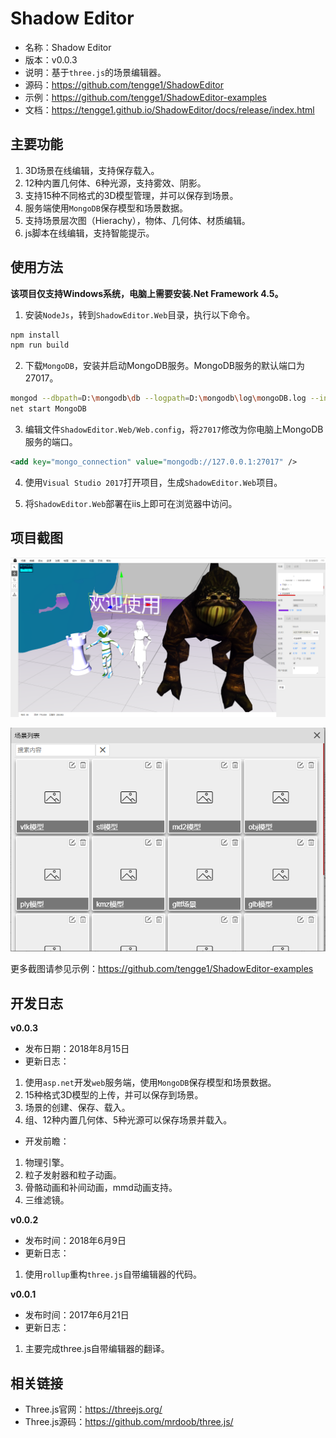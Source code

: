 # Shadow Editor

* 名称：Shadow Editor
* 版本：v0.0.3
* 说明：基于`three.js`的场景编辑器。
* 源码：https://github.com/tengge1/ShadowEditor
* 示例：https://github.com/tengge1/ShadowEditor-examples
* 文档：https://tengge1.github.io/ShadowEditor/docs/release/index.html

## 主要功能

1. 3D场景在线编辑，支持保存载入。
2. 12种内置几何体、6种光源，支持雾效、阴影。
3. 支持15种不同格式的3D模型管理，并可以保存到场景。
4. 服务端使用`MongoDB`保存模型和场景数据。
5. 支持场景层次图（Hierachy），物体、几何体、材质编辑。
6. js脚本在线编辑，支持智能提示。

## 使用方法

**该项目仅支持Windows系统，电脑上需要安装.Net Framework 4.5。**

1. 安装`NodeJs`，转到`ShadowEditor.Web`目录，执行以下命令。

```bash
npm install
npm run build
```

2. 下载`MongoDB`，安装并启动MongoDB服务。MongoDB服务的默认端口为27017。

```bash
mongod --dbpath=D:\mongodb\db --logpath=D:\mongodb\log\mongoDB.log --install --serviceName MongoDB
net start MongoDB
```

3. 编辑文件`ShadowEditor.Web/Web.config`，将`27017`修改为你电脑上MongoDB服务的端口。

```xml
<add key="mongo_connection" value="mongodb://127.0.0.1:27017" />
```

4. 使用`Visual Studio 2017`打开项目，生成`ShadowEditor.Web`项目。

5. 将`ShadowEditor.Web`部署在iis上即可在浏览器中访问。

## 项目截图

![image](images/scene20180815.png)

![image](images/scene_list20180815.png)

更多截图请参见示例：https://github.com/tengge1/ShadowEditor-examples

## 开发日志

**v0.0.3**

* 发布日期：2018年8月15日
* 更新日志：

1. 使用`asp.net`开发`web`服务端，使用`MongoDB`保存模型和场景数据。
2. 15种格式3D模型的上传，并可以保存到场景。
3. 场景的创建、保存、载入。
4. 组、12种内置几何体、5种光源可以保存场景并载入。

* 开发前瞻：

1. 物理引擎。
2. 粒子发射器和粒子动画。
3. 骨骼动画和补间动画，mmd动画支持。
4. 三维滤镜。

**v0.0.2**

* 发布时间：2018年6月9日
* 更新日志：

1. 使用`rollup`重构`three.js`自带编辑器的代码。

**v0.0.1**

* 发布时间：2017年6月21日  
* 更新日志：

1. 主要完成three.js自带编辑器的翻译。


## 相关链接

* Three.js官网：https://threejs.org/
* Three.js源码：https://github.com/mrdoob/three.js/
